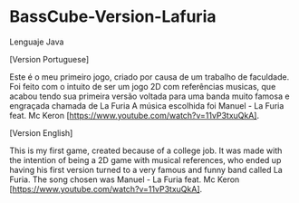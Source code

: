 # BassCube-Version-Lafuria

Lenguaje Java

[Version Portuguese]

Este é o meu primeiro jogo, criado por causa de um trabalho de faculdade.
Foi feito com o intuito de ser um jogo 2D com referências musicas,
que acabou tendo sua primeira versão voltada para uma banda muito famosa e engraçada chamada de La Furia
A música escolhida foi Manuel - La Furia feat. Mc Keron [https://www.youtube.com/watch?v=11vP3txuQkA].

[Version English]

This is my first game, created because of a college job.
It was made with the intention of being a 2D game with musical references,
who ended up having his first version turned to a very famous and funny band called La Furia.
The song chosen was Manuel - La Furia feat. Mc Keron [https://www.youtube.com/watch?v=11vP3txuQkA].



